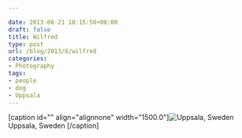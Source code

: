```yaml
---

date: 2013-08-21 18:15:50+00:00
draft: false
title: Wilfred
type: post
url: /blog/2013/8/wilfred
categories:
- Photography
tags:
- people
- dog
- Uppsala
---
```


[caption id="" align="alignnone" width="1500.0"]![ Uppsala, Sweden ](/images/2013-08-21-20138wilfred/20130808-R0000346.jpg)
 Uppsala, Sweden [/caption]
